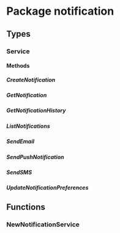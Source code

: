 # Package notification

## Types

### Service

#### Methods

##### CreateNotification

##### GetNotification

##### GetNotificationHistory

##### ListNotifications

##### SendEmail

##### SendPushNotification

##### SendSMS

##### UpdateNotificationPreferences

## Functions

### NewNotificationService

